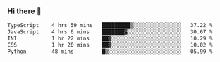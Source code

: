 ### Hi there 🌱
<!--START_SECTION:waka-->

```txt
TypeScript    4 hrs 59 mins   █████████▒░░░░░░░░░░░░░░░   37.22 %
JavaScript    4 hrs 6 mins    ███████▓░░░░░░░░░░░░░░░░░   30.67 %
INI           1 hr 22 mins    ██▓░░░░░░░░░░░░░░░░░░░░░░   10.29 %
CSS           1 hr 20 mins    ██▓░░░░░░░░░░░░░░░░░░░░░░   10.02 %
Python        48 mins         █▒░░░░░░░░░░░░░░░░░░░░░░░   05.99 %
```

<!--END_SECTION:waka-->
<!--
**Dieg0raf/Dieg0raf** is a ✨ _special_ ✨ repository because its `README.md` (this file) appears on your GitHub profile.

Here are some ideas to get you started:

- 🔭 I’m currently working on ...
- 🌱 I’m currently learning ...
- 👯 I’m looking to collaborate on ...
- 🤔 I’m looking for help with ...
- 💬 Ask me about ...
- 📫 How to reach me: ...
- 😄 Pronouns: ...
- ⚡ Fun fact: ...
-->
